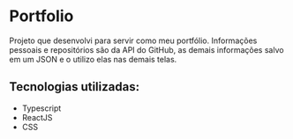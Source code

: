 # Portfolio

Projeto que desenvolvi para servir como meu portfólio. Informações pessoais e repositórios são da API do GitHub, as demais informações salvo em um JSON e o utilizo elas nas demais telas.


<h2> Tecnologias utilizadas: </h2>
<ul>
  <li>Typescript</li>
  <li>ReactJS</li> 
  <li>CSS</li>
</ul>

